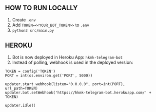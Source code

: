 ## HOW TO RUN LOCALLY

1. Create `.env`
2. Add `TOKEN=<<YOUR_BOT_TOKEN>>` to `.env`
3.  `python3 src/main.py`

## HEROKU

1. Bot is now deployed in Heroku App: `hkmk-telegram-bot`
2. Instead of polling, webhook is used in the deployed version:
```
TOKEN = config('TOKEN')
PORT = int(os.environ.get('PORT', 5000))

updater.start_webhook(listen="0.0.0.0", port=int(PORT), url_path=TOKEN)
updater.bot.setWebhook('https://hkmk-telegram-bot.herokuapp.com/' + TOKEN)

updater.idle()
```
